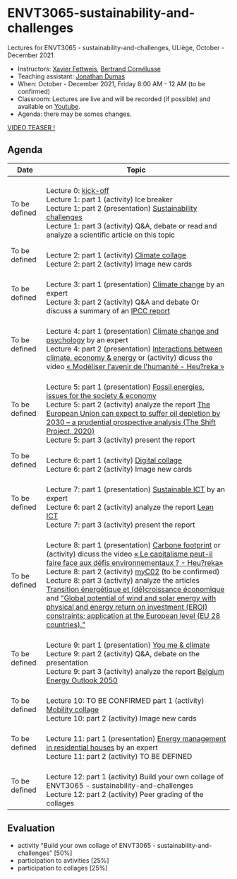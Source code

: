 # ENVT3065-sustainability-and-challenges

Lectures for ENVT3065 - sustainability-and-challenges, ULiège, October - December 2021.

- Instructors: [Xavier Fettweis](http://climactes.org/xavier-fettweis-uliege/), [Bertrand Cornélusse](https://bcornelusse.github.io/)
- Teaching assistant: [Jonathan Dumas](https://jonathandumas.github.io/jdumas.github.io/)
- When: October - December 2021, Friday 8:00 AM - 12 AM (to be confirmed)
- Classroom: Lectures are live and will be recorded (if possible) and available on [Youtube]().
- Agenda: there may be somes changes.

[VIDEO TEASER !](https://youtu.be/QM5ldiW6hAM)

## Agenda

| Date | Topic |
| --- | --- |
| To be defined |<br>Lecture 0: [kick-off](https://github.com/jonathandumas/ENVT3065-sustainability-and-challenges/blob/main/pdf/ENVT_kick_off.pdf)<br>Lecture 1: part 1 (activity) Ice breaker<br>Lecture 1: part 2 (presentation) [Sustainability challenges]()<br> Lecture 1: part 3 (activity) Q&A, debate or read and analyze a scientific article on this topic<br>|
| To be defined |<br>Lecture 2: part 1 (activity) [Climate collage](https://climatecollage.org/)<br>Lecture 2: part 2 (activity) Image new cards<br>|
| To be defined |<br>Lecture 3: part 1 (presentation) [Climate change](https://climatecollage.org/) by an expert<br>Lecture 3: part 2 (activity) Q&A and debate Or discuss a summary of an [IPCC report](https://www.ipcc.ch/reports/)<br>|
| To be defined |<br>Lecture 4: part 1 (presentation) [Climate change and psychology]() by an expert<br> Lecture 4: part 2 (presentation) [Interactions between climate, economy & energy]() or (activity) dicuss the video [« Modéliser l'avenir de l'humanité - Heu?reka »](https://youtu.be/nAO21ec1lqc) <br>|
| To be defined |<br>Lecture 5: part 1 (presentation) [Fossil energies, issues for the society & economy]()<br>Lecture 5: part 2 (activity) analyze the report [The European Union can expect to suffer oil depletion by 2030 – a prudential prospective analysis (The Shift Project, 2020)](https://theshiftproject.org/en/article/eu-oil-depletion-2030-study/)<br>Lecture 5: part 3 (activity) present the report|
| To be defined |<br>Lecture 6: part 1 (activity) [Digital collage](https://www.fresquedunumerique.org/)<br>Lecture 6: part 2 (activity) Image new cards<br>|
| To be defined |<br>Lecture 7: part 1 (presentation) [Sustainable ICT]() by an expert<br>Lecture 6: part 2 (activity) analyze the report [Lean ICT](https://theshiftproject.org/en/article/lean-ict-our-new-report/)<br>Lecture 7: part 3 (activity) present the report|
| To be defined |<br>Lecture 8: part 1 (presentation) [Carbone footprint]() or (activity) dicuss the video [« Le capitalisme peut-il faire face aux défis environnementaux ? - Heu?reka»](https://youtu.be/mj9Fma0dRoE)<br>Lecture 8: part 2 (activity) [myC02](https://www.myco2.fr/) (to be confirmed)<br>Lecture 8: part 3 (activity) analyze the articles [Transition énergétique  et (dé)croissance économique](https://biblio.helmo.be/opac_css/doc_num.php?explnum_id=8217) and ["Global potential of wind and solar energy with physical and energy return on investment (EROI) constraints; application at the European level (EU 28 countries)."](https://www.researchgate.net/publication/336878796_Global_potential_of_wind_and_solar_energy_with_physical_and_energy_return_on_investment_EROI_constraints_application_at_the_European_level_EU_28_countries)|
| To be defined |<br>Lecture 9: part 1 (presentation) [You me & climate]()<br>Lecture 9: part 2 (activity) Q&A, debate on the presentation<br>Lecture 9: part 3 (activity) analyze the report [Belgium Energy Outlook 2050](https://www.fabi.be/transition-energetique)|
| To be defined |<br>Lecture 10: TO BE CONFIRMED part 1 (activity) [Mobility collage](https://fresquedelamobilite.org/)<br>Lecture 10: part 2 (activity) Image new cards<br>|
| To be defined |<br>Lecture 11: part 1 (presentation) [Energy management in residential houses]() by an expert<br>Lecture 11: part 2 (activity) TO BE DEFINED<br>|
| To be defined |<br>Lecture 12: part 1 (activity) Build your own collage of ENVT3065 - sustainability-and-challenges<br>Lecture 12: part 2 (activity) Peer grading of the collages<br>|

## Evaluation

- activity "Build your own collage of ENVT3065 - sustainability-and-challenges" [50%]
- participation to avtivities [25%]
- participation to collages [25%]
